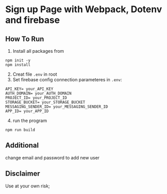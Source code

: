 # Sign up Page with Webpack, Dotenv and firebase

## How To Run

1. Install all packages from

```
npm init -y
npm install
```

2. Creat file `.env` in root
3. Set firebase config connection parameteres in `.env`:

```
API_KEY= your_API_KEY
AUTH_DOMAIN= your_AUTH_DOMAIN
PROJECT_ID= your_PROJECT_ID
STORAGE_BUCKET= your_STORAGE_BUCKET
MESSAGING_SENDER_ID= your_MESSAGING_SENDER_ID
APP_ID= your_APP_ID
```

4. run the program

```
npm run build
```

## Additional

change email and password to add new user

## Disclaimer

Use at your own risk;

